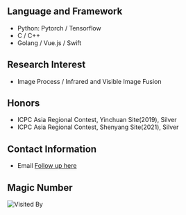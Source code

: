 ## Language and Framework

- Python: Pytorch / Tensorflow
- C / C++
- Golang / Vue.js / Swift

## Research Interest

- Image Process / Infrared and Visible Image Fusion

## Honors

- ICPC Asia Regional Contest, Yinchuan Site(2019), Silver
- ICPC Asia Regional Contest, Shenyang Site(2021), Silver

## Contact Information

- Email [Follow up here](mailto:misakicoca@gmail.com)

## Magic Number

![Visited By](https://count.getloli.com/get/@MisakiCoca?theme=gelbooru)
